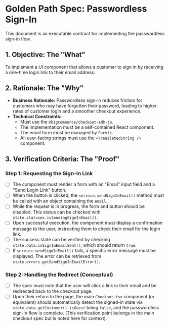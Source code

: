# Golden Path Spec: Passwordless Sign-In

This document is an executable contract for implementing the passwordless sign-in flow.

## 1. Objective: The "What"

To implement a UI component that allows a customer to sign in by receiving a one-time login link to their email address.

## 2. Rationale: The "Why"

-   **Business Rationale:** Passwordless sign-in reduces friction for customers who may have forgotten their password, leading to higher rates of customer login and a smoother checkout experience.
-   **Technical Constraints:**
    -   Must use the `@bigcommerce/checkout-sdk-js`.
    -   The implementation must be a self-contained React component.
    -   The email form must be managed by `Formik`.
    -   All user-facing strings must use the `<TranslatedString />` component.

## 3. Verification Criteria: The "Proof"

### Step 1: Requesting the Sign-In Link
-   [ ] The component must render a form with an "Email" input field and a "Send Login Link" button.
-   [ ] When the button is clicked, the `service.sendSignInEmail()` method must be called with an object containing the `email`.
-   [ ] While the request is in progress, the form and button should be disabled. This status can be checked with `state.statuses.isSendingSignInEmail()`.
-   [ ] Upon successful execution, the component must display a confirmation message to the user, instructing them to check their email for the login link.
-   [ ] The success state can be verified by checking `state.data.isSignInEmailSent()`, which should return `true`.
-   [ ] If `service.sendSignInEmail()` fails, a specific error message must be displayed. The error can be retrieved from `state.errors.getSendSignInEmailError()`.

### Step 2: Handling the Redirect (Conceptual)
-   [ ] The spec must note that the user will click a link in their email and be redirected back to the checkout page.
-   [ ] Upon their return to the page, the main `Checkout.tsx` component (or equivalent) should automatically detect the signed-in state via `state.data.getCustomer().isGuest` being `false`, and the passwordless sign-in flow is complete. (This verification point belongs in the main checkout spec but is noted here for context).
